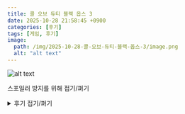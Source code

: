 ```yaml
---
title: 콜 오브 듀티 블랙 옵스 3
date: 2025-10-28 21:58:45 +0900
categories: [후기]
tags: [게임, 후기]
image:
  path: /img/2025-10-28-콜-오브-듀티-블랙-옵스-3/image.png
  alt: "alt text"
---
```



![alt text](/img/2025-10-28-콜-오브-듀티-블랙-옵스-3/image.png)

스포일러 방지를 위해 접기/펴기 

<details markdown="1">
<summary>후기 접기/펴기</summary>

콜 오브 듀티 시리즈는 고스트를 마지막으로 시리즈에 실망하며 손을 놓은 지 10년 정도가 지났다. 그 다음 작품부터는 아예 해보지 않았다.

모던 워페어 1, 2, 3과 월드 앳 워, 블랙 옵스 1, 2 로 이어지는 과거 시리즈들은 스토리 모드를 꽤 재미있게 즐겼었는데...

아마 어렸을 적 네이버 블로그들에 프라이스 프사를 쓰는 사람들이 종종 있던 것도 그 시절 콜 오브 듀티 시리즈의 게임성 덕분이 아니었을까?

10년만에 다시 이 게임 시리즈에 손을 댄 건 곧 배틀필드 6이 출시되기에 FPS 게임의 감을 되찾기 위해서였다.

배틀필드 6 출시 1주쯤 전에 스팀 게임 세일이 있었는데 그 때 고스트 이후의 콜 오브 듀티 시리즈들을 전부 구매했고, 차례로 캠페인을 클리어하려고 했다...

그러다 어영부영 엔딩을 보는 게 밀리긴 했는데, 그 사이에 나와버린 배틀필드 6이 영 재미가 없어서 상황이 좀 이상해지고 말았다.

이왕 구매한 시리즈인 이상 엔딩 정도는 봐두자. 그런 생각으로 블랙 옵스 3을 클리어.

고스트 이후로 시리즈의 스토리 모드에 대해 큰 기대를 하지 않고 있었는데, 오히려 그래서인지 스토리 모드를 그럭저럭 재미있게 즐긴 것 같다.

미래를 배경으로 한 SF 맛이 들어가있는 게 사람들한테는 호불호가 갈리겠지만 적당한 시간 죽이기용 액션 영화라고 생각하니 좋았고...

콜 오브 듀티 시리즈의 스토리 모드는 어지간하면 거기서 거기라고 생각했는데, 스토리 중간중간에 보스전 비슷한 게 계속 나오는 걸 보고 놀랐다!

밀려오는 로봇 군단을 움직이는 보스라거나, 거대 메카에 탑승한 보스, 레이저 조준기에 걸리지 않게 움직여야 하는 스나이퍼형 보스전이라거나...

특히 후반에 나오는 최종전 비스무리한 거대한 비행기 같은 걸 보고는 제작사가 기존 시리즈들과는 다른 새로운 자극을 주기 위해 신경썼다는 걸 느꼈다.

내가 FPS 게임에서 나오는 보스전을 이렇게 좋아할 줄이야! 나온 당시 평이 어땠을지는 잘 모르겠지만 앞으로 해볼 다음 시리즈들에서도 이런 게 있으면 좋겠다.

미션에 들고 갈 무기나 특성 커스터마이징도 이전 시리즈에서는 없던 요소라 배틀필드처럼 나만의 세팅을 만드는 맛이 있었다.

액션 영화를 볼 때 스토리에 대해서는 딱히 생각하지 않지만 그래도 스토리 모드를 클리어했으니 이야기에 대해서도 소감을 남기자면...

블랙 옵스 1처럼 반전을 주고 싶었던 건 이해하는데, 스토리가 게임 안에서 애매하게 끝난 채 인터넷을 찾아보게 만드는 건 좀 뇌절 같기도 하다.

그리고 낯선 기술들이 많은 SF 배경이다 보니 기존 시리즈들보단 몰입이 살짝 어려웠던 거? 과거 시리즈들은 딱 현대전이나 냉전 배경 특수부대 같은 맛이 있었으니까.

그 외의 아쉬웠던 점은 게임이 한글화되어있지 않아서 온통 영어였다는 점이랑 초반에 진행 불가 버그가 3번 정도 터져서 갑갑했다는 것 정도가 있다.

당분간 바쁘게 뭔가를 계속 만드느라 게임을 할 여유가 얼마나 생길까 모르겠지만 여유가 생기면 다음 시리즈도 해봐야지.

</details>
